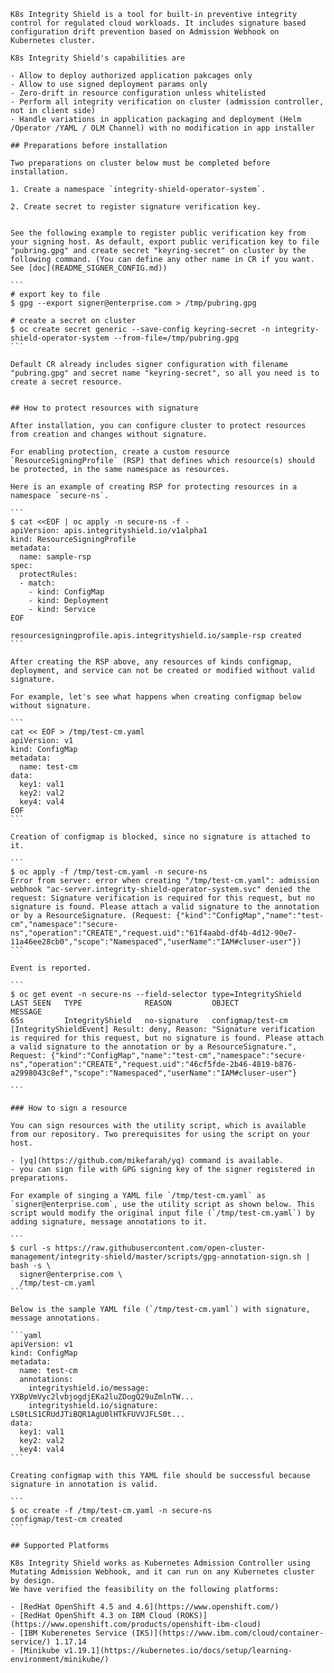     K8s Integrity Shield is a tool for built-in preventive integrity control for regulated cloud workloads. It includes signature based configuration drift prevention based on Admission Webhook on Kubernetes cluster.
    
    K8s Integrity Shield's capabilities are
    
    - Allow to deploy authorized application pakcages only
    - Allow to use signed deployment params only
    - Zero-drift in resource configuration unless whitelisted
    - Perform all integrity verification on cluster (admission controller, not in client side)
    - Handle variations in application packaging and deployment (Helm /Operator /YAML / OLM Channel) with no modification in app installer
    
    ## Preparations before installation
    
    Two preparations on cluster below must be completed before installation.
    
    1. Create a namespace `integrity-shield-operator-system`.
    
    2. Create secret to register signature verification key.
    
    
    See the following example to register public verification key from your signing host. As default, export public verification key to file "pubring.gpg" and create secret "keyring-secret" on cluster by the following command. (You can define any other name in CR if you want. See [doc](README_SIGNER_CONFIG.md))
    
    ```
    # export key to file
    $ gpg --export signer@enterprise.com > /tmp/pubring.gpg
    
    # create a secret on cluster
    $ oc create secret generic --save-config keyring-secret -n integrity-shield-operator-system --from-file=/tmp/pubring.gpg
    ```
    
    Default CR already includes signer configuration with filename "pubring.gpg" and secret name "keyring-secret", so all you need is to create a secret resource.
    
    
    ## How to protect resources with signature
    
    After installation, you can configure cluster to protect resources from creation and changes without signature.
    
    For enabling protection, create a custom resource `ResourceSigningProfile` (RSP) that defines which resource(s) should be protected, in the same namespace as resources. 
    
    Here is an example of creating RSP for protecting resources in a namespace `secure-ns`.
    
    ```
    $ cat <<EOF | oc apply -n secure-ns -f -
    apiVersion: apis.integrityshield.io/v1alpha1
    kind: ResourceSigningProfile
    metadata:
      name: sample-rsp
    spec:
      protectRules:
      - match:
        - kind: ConfigMap
        - kind: Deployment
        - kind: Service
    EOF
    
    resourcesigningprofile.apis.integrityshield.io/sample-rsp created
    ```
    
    After creating the RSP above, any resources of kinds configmap, deployment, and service can not be created or modified without valid signature. 
    
    For example, let's see what happens when creating configmap below without signature. 
    
    ```
    cat << EOF > /tmp/test-cm.yaml
    apiVersion: v1
    kind: ConfigMap
    metadata:
      name: test-cm
    data:
      key1: val1
      key2: val2
      key4: val4
    EOF
    ```
    
    Creation of configmap is blocked, since no signature is attached to it. 
    
    ```
    $ oc apply -f /tmp/test-cm.yaml -n secure-ns
    Error from server: error when creating "/tmp/test-cm.yaml": admission webhook "ac-server.integrity-shield-operator-system.svc" denied the request: Signature verification is required for this request, but no signature is found. Please attach a valid signature to the annotation or by a ResourceSignature. (Request: {"kind":"ConfigMap","name":"test-cm","namespace":"secure-ns","operation":"CREATE","request.uid":"61f4aabd-df4b-4d12-90e7-11a46ee28cb0","scope":"Namespaced","userName":"IAM#cluser-user"})
    ```
    
    Event is reported. 
    
    ```
    $ oc get event -n secure-ns --field-selector type=IntegrityShield
    LAST SEEN   TYPE              REASON         OBJECT              MESSAGE
    65s         IntegrityShield   no-signature   configmap/test-cm   [IntegrityShieldEvent] Result: deny, Reason: "Signature verification is required for this request, but no signature is found. Please attach a valid signature to the annotation or by a ResourceSignature.", Request: {"kind":"ConfigMap","name":"test-cm","namespace":"secure-ns","operation":"CREATE","request.uid":"46cf5fde-2b46-4819-b876-a2998043c8ef","scope":"Namespaced","userName":"IAM#cluser-user"}
    
    ```
    
    ### How to sign a resource
    
    You can sign resources with the utility script, which is available from our repository. Two prerequisites for using the script on your host. 
    
    - [yq](https://github.com/mikefarah/yq) command is available. 
    - you can sign file with GPG signing key of the signer registered in preparations. 
    
    For example of singing a YAML file `/tmp/test-cm.yaml` as `signer@enterprise.com`, use the utility script as shown below. This script would modify the original input file (`/tmp/test-cm.yaml`) by adding signature, message annotations to it.
    
    ```
    $ curl -s https://raw.githubusercontent.com/open-cluster-management/integrity-shield/master/scripts/gpg-annotation-sign.sh | bash -s \
      signer@enterprise.com \
      /tmp/test-cm.yaml 
    ```
    
    Below is the sample YAML file (`/tmp/test-cm.yaml`) with signature, message annotations.
    
    ```yaml
    apiVersion: v1
    kind: ConfigMap
    metadata:
      name: test-cm
      annotations:
        integrityshield.io/message: YXBpVmVyc2lvbjogdjEKa2luZDogQ29uZmlnTW...
        integrityshield.io/signature: LS0tLS1CRUdJTiBQR1AgU0lHTkFUVVJFLS0t...
    data:
      key1: val1
      key2: val2
      key4: val4
    ```
    
    Creating configmap with this YAML file should be successful because signature in annotation is valid.
    
    ```
    $ oc create -f /tmp/test-cm.yaml -n secure-ns
    configmap/test-cm created
    ```
    
    ## Supported Platforms
    
    K8s Integrity Shield works as Kubernetes Admission Controller using Mutating Admission Webhook, and it can run on any Kubernetes cluster by design. 
    We have verified the feasibility on the following platforms:
    
    - [RedHat OpenShift 4.5 and 4.6](https://www.openshift.com/)
    - [RedHat OpenShift 4.3 on IBM Cloud (ROKS)](https://www.openshift.com/products/openshift-ibm-cloud)
    - [IBM Kuberenetes Service (IKS)](https://www.ibm.com/cloud/container-service/) 1.17.14
    - [Minikube v1.19.1](https://kubernetes.io/docs/setup/learning-environment/minikube/)


